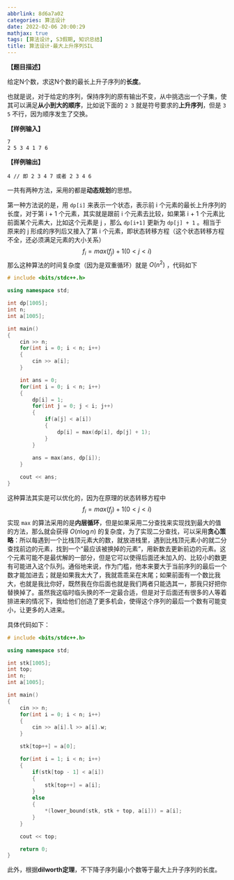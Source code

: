 ```yaml
---
abbrlink: 8d6a7a02
categories: 算法设计
date: 2022-02-06 20:00:29
mathjax: true
tags: [算法设计, S3假期, 知识总结]
title: 算法设计-最大上升序列SIL
---
```


**【题目描述】**

给定N个数，求这N个数的最长上升子序列的**长度**。

也就是说，对于给定的序列，保持序列的原有输出不变，从中挑选出一个子集，使其可以满足**从小到大的顺序**，比如说下面的 `2 3` 就是符号要求的**上升序列**，但是 `3 5` 不行，因为顺序发生了交换。

**【样例输入】**

```
7
2 5 3 4 1 7 6
```

**【样例输出】**

```
4 // 即 2 3 4 7 或者 2 3 4 6
```

一共有两种方法，采用的都是**动态规划**的思想。

第一种方法说的是，用 `dp[i]` 来表示一个状态，表示前 i 个元素的最长上升序列的长度，对于第 i + 1 个元素，其实就是跟前 i 个元素去比较，如果第 i + 1 个元素比前面某个元素大，比如这个元素是 j ，那么 `dp[i+1]` 更新为 `dp[j] + 1` 。相当于原来的 j 形成的序列后又接入了第 i 个元素，即状态转移方程（这个状态转移方程不全，还必须满足元素的大小关系）
$$
f_i = max(f_j) + 1 (0 < j < i)
$$
那么这种算法的时间复杂度（因为是双重循环）就是 $O(n^2)$ ，代码如下

```cpp
# include <bits/stdc++.h>

using namespace std;

int dp[1005];
int n;
int a[1005];

int main()
{
    cin >> n;
    for(int i = 0; i < n; i++)
    {
        cin >> a[i];
    } 

    int ans = 0;
    for(int i = 0; i < n; i++)
    {
        dp[i] = 1;
        for(int j = 0; j < i; j++)
        {
            if(a[j] < a[i])
            {
                dp[i] = max(dp[i], dp[j] + 1);
            }
        }
       
        ans = max(ans, dp[i]);
    }

    cout << ans;
}
```

这种算法其实是可以优化的，因为在原理的状态转移方程中
$$
f_i = max(f_j) + 1 (0 < j < i)
$$
实现 `max` 的算法采用的是**内层循环**，但是如果采用二分查找来实现找到最大的值的方法，那么就会获得 $O(n\log n)$ 的复杂度，为了实现二分查找，可以采用**贪心策略**：所以每遇到一个比栈顶元素大的数，就放进栈里，遇到比栈顶元素小的就二分查找前边的元素，找到一个“最应该被换掉的元素”，用新数去更新前边的元素。这个元素可能不是最优解的一部分，但是它可以使得后面还未加入的、比较小的数更有可能进入这个队列。通俗地来说，作为门槛，他本来要大于当前序列的最后一个数才能加进去；就是如果我太大了，我就乖乖呆在末尾；如果前面有一个数比我大，也就是我比你好，既然我在你后面也就是我们两者只能选其一，那我只好把你替换掉了。虽然我这临时临头换的不一定最合适，但是对于后面还有很多的人等着排进来的情况下，我给他们创造了更多机会，使得这个序列的最后一个数有可能变小，让更多的人进来。

具体代码如下：

```cpp
# include <bits/stdc++.h>

using namespace std;

int stk[1005];
int top;
int n;
int a[1005];

int main()
{
    cin >> n;
    for(int i = 0; i < n; i++)
    {
        cin >> a[i].l >> a[i].w;
    }

    stk[top++] = a[0];

    for(int i = 1; i < n; i++)
    {
        if(stk[top - 1] < a[i])
        {
            stk[top++] = a[i];
        }
        else
        {
            *(lower_bound(stk, stk + top, a[i])) = a[i];
        }
    }

    cout << top;

    return 0;
}
```

此外，根据**dilworth定理**，不下降子序列最小个数等于最大上升子序列的长度。
